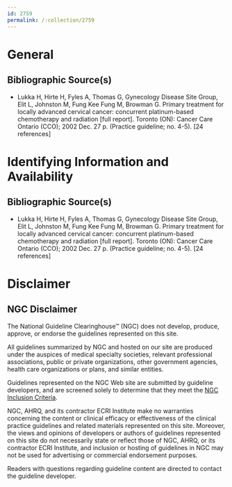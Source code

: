 ```yaml
---
id: 2759
permalink: /:collection/2759
---
```


# General

## Bibliographic Source(s)

- Lukka H, Hirte H, Fyles A, Thomas G, Gynecology Disease Site Group, Elit L, Johnston M, Fung Kee Fung M, Browman G. Primary treatment for locally advanced cervical cancer: concurrent platinum-based chemotherapy and radiation [full report]. Toronto (ON): Cancer Care Ontario (CCO); 2002 Dec. 27 p. (Practice guideline; no. 4-5). [24 references]

# Identifying Information and Availability

## Bibliographic Source(s)

- Lukka H, Hirte H, Fyles A, Thomas G, Gynecology Disease Site Group, Elit L, Johnston M, Fung Kee Fung M, Browman G. Primary treatment for locally advanced cervical cancer: concurrent platinum-based chemotherapy and radiation [full report]. Toronto (ON): Cancer Care Ontario (CCO); 2002 Dec. 27 p. (Practice guideline; no. 4-5). [24 references]

# Disclaimer

## NGC Disclaimer

The National Guideline Clearinghouse™ (NGC) does not develop, produce, approve, or endorse the guidelines represented on this site.

All guidelines summarized by NGC and hosted on our site are produced under the auspices of medical specialty societies, relevant professional associations, public or private organizations, other government agencies, health care organizations or plans, and similar entities.

Guidelines represented on the NGC Web site are submitted by guideline developers, and are screened solely to determine that they meet the [NGC Inclusion Criteria](/help-and-about/summaries/inclusion-criteria).

NGC, AHRQ, and its contractor ECRI Institute make no warranties concerning the content or clinical efficacy or effectiveness of the clinical practice guidelines and related materials represented on this site. Moreover, the views and opinions of developers or authors of guidelines represented on this site do not necessarily state or reflect those of NGC, AHRQ, or its contractor ECRI Institute, and inclusion or hosting of guidelines in NGC may not be used for advertising or commercial endorsement purposes.

Readers with questions regarding guideline content are directed to contact the guideline developer.

